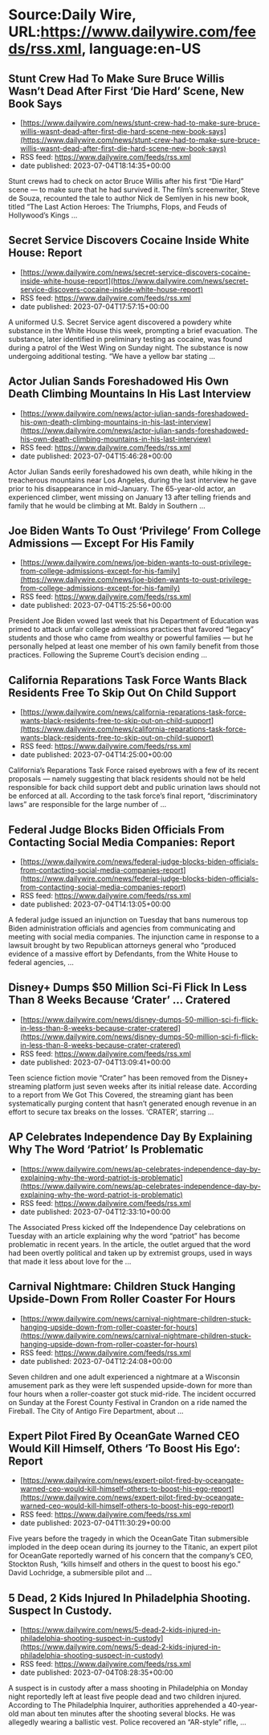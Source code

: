 # Source:Daily Wire, URL:https://www.dailywire.com/feeds/rss.xml, language:en-US

## Stunt Crew Had To Make Sure Bruce Willis Wasn’t Dead After First ‘Die Hard’ Scene, New Book Says
 - [https://www.dailywire.com/news/stunt-crew-had-to-make-sure-bruce-willis-wasnt-dead-after-first-die-hard-scene-new-book-says](https://www.dailywire.com/news/stunt-crew-had-to-make-sure-bruce-willis-wasnt-dead-after-first-die-hard-scene-new-book-says)
 - RSS feed: https://www.dailywire.com/feeds/rss.xml
 - date published: 2023-07-04T18:14:35+00:00

Stunt crews had to check on actor Bruce Willis after his first &#8220;Die Hard&#8221; scene — to make sure that he had survived it. The film&#8217;s screenwriter, Steve de Souza, recounted the tale to author Nick de Semlyen in his new book, titled &#8220;The Last Action Heroes: The Triumphs, Flops, and Feuds of Hollywood&#8217;s Kings ...

## Secret Service Discovers Cocaine Inside White House: Report
 - [https://www.dailywire.com/news/secret-service-discovers-cocaine-inside-white-house-report](https://www.dailywire.com/news/secret-service-discovers-cocaine-inside-white-house-report)
 - RSS feed: https://www.dailywire.com/feeds/rss.xml
 - date published: 2023-07-04T17:57:15+00:00

A uniformed U.S. Secret Service agent discovered a powdery white substance in the White House this week, prompting a brief evacuation. The substance, later identified in preliminary testing as cocaine, was found during a patrol of the West Wing on Sunday night. The substance is now undergoing additional testing. “We have a yellow bar stating ...

## Actor Julian Sands Foreshadowed His Own Death Climbing Mountains In His Last Interview
 - [https://www.dailywire.com/news/actor-julian-sands-foreshadowed-his-own-death-climbing-mountains-in-his-last-interview](https://www.dailywire.com/news/actor-julian-sands-foreshadowed-his-own-death-climbing-mountains-in-his-last-interview)
 - RSS feed: https://www.dailywire.com/feeds/rss.xml
 - date published: 2023-07-04T15:46:28+00:00

Actor Julian Sands eerily foreshadowed his own death, while hiking in the treacherous mountains near Los Angeles, during the last interview he gave prior to his disappearance in mid-January. The 65-year-old actor, an experienced climber, went missing on January 13 after telling friends and family that he would be climbing at Mt. Baldy in Southern ...

## Joe Biden Wants To Oust ‘Privilege’ From College Admissions — Except For His Family
 - [https://www.dailywire.com/news/joe-biden-wants-to-oust-privilege-from-college-admissions-except-for-his-family](https://www.dailywire.com/news/joe-biden-wants-to-oust-privilege-from-college-admissions-except-for-his-family)
 - RSS feed: https://www.dailywire.com/feeds/rss.xml
 - date published: 2023-07-04T15:25:56+00:00

President Joe Biden vowed last week that his Department of Education was primed to attack unfair college admissions practices that favored &#8220;legacy&#8221; students and those who came from wealthy or powerful families — but he personally helped at least one member of his own family benefit from those practices. Following the Supreme Court&#8217;s decision ending ...

## California Reparations Task Force Wants Black Residents Free To Skip Out On Child Support
 - [https://www.dailywire.com/news/california-reparations-task-force-wants-black-residents-free-to-skip-out-on-child-support](https://www.dailywire.com/news/california-reparations-task-force-wants-black-residents-free-to-skip-out-on-child-support)
 - RSS feed: https://www.dailywire.com/feeds/rss.xml
 - date published: 2023-07-04T14:25:00+00:00

California&#8217;s Reparations Task Force raised eyebrows with a few of its recent proposals — namely suggesting that black residents should not be held responsible for back child support debt and public urination laws should not be enforced at all. According to the task force&#8217;s final report, &#8220;discriminatory laws&#8221; are responsible for the large number of ...

## Federal Judge Blocks Biden Officials From Contacting Social Media Companies: Report
 - [https://www.dailywire.com/news/federal-judge-blocks-biden-officials-from-contacting-social-media-companies-report](https://www.dailywire.com/news/federal-judge-blocks-biden-officials-from-contacting-social-media-companies-report)
 - RSS feed: https://www.dailywire.com/feeds/rss.xml
 - date published: 2023-07-04T14:13:05+00:00

A federal judge issued an injunction on Tuesday that bans numerous top Biden administration officials and agencies from communicating and meeting with social media companies. The injunction came in response to a lawsuit brought by two Republican attorneys general who &#8220;produced evidence of a massive effort by Defendants, from the White House to federal agencies, ...

## Disney+ Dumps $50 Million Sci-Fi Flick In Less Than 8 Weeks Because ‘Crater’ … Cratered
 - [https://www.dailywire.com/news/disney-dumps-50-million-sci-fi-flick-in-less-than-8-weeks-because-crater-cratered](https://www.dailywire.com/news/disney-dumps-50-million-sci-fi-flick-in-less-than-8-weeks-because-crater-cratered)
 - RSS feed: https://www.dailywire.com/feeds/rss.xml
 - date published: 2023-07-04T13:09:41+00:00

Teen science fiction movie &#8220;Crater&#8221; has been removed from the Disney+ streaming platform just seven weeks after its initial release date. According to a report from We Got This Covered, the streaming giant has been systematically purging content that hasn&#8217;t generated enough revenue in an effort to secure tax breaks on the losses. ‘CRATER’, starring ...

## AP Celebrates Independence Day By Explaining Why The Word ‘Patriot’ Is Problematic
 - [https://www.dailywire.com/news/ap-celebrates-independence-day-by-explaining-why-the-word-patriot-is-problematic](https://www.dailywire.com/news/ap-celebrates-independence-day-by-explaining-why-the-word-patriot-is-problematic)
 - RSS feed: https://www.dailywire.com/feeds/rss.xml
 - date published: 2023-07-04T12:33:10+00:00

The Associated Press kicked off the Independence Day celebrations on Tuesday with an article explaining why the word &#8220;patriot&#8221; has become problematic in recent years. In the article, the outlet argued that the word had been overtly political and taken up by extremist groups, used in ways that made it less about love for the ...

## Carnival Nightmare: Children Stuck Hanging Upside-Down From Roller Coaster For Hours
 - [https://www.dailywire.com/news/carnival-nightmare-children-stuck-hanging-upside-down-from-roller-coaster-for-hours](https://www.dailywire.com/news/carnival-nightmare-children-stuck-hanging-upside-down-from-roller-coaster-for-hours)
 - RSS feed: https://www.dailywire.com/feeds/rss.xml
 - date published: 2023-07-04T12:24:08+00:00

Seven children and one adult experienced a nightmare at a Wisconsin amusement park as they were left suspended upside-down for more than four hours when a roller-coaster got stuck mid-ride. The incident occurred on Sunday at the Forest County Festival in Crandon on a ride named the Fireball. The City of Antigo Fire Department, about ...

## Expert Pilot Fired By OceanGate Warned CEO Would Kill Himself, Others ‘To Boost His Ego‘: Report
 - [https://www.dailywire.com/news/expert-pilot-fired-by-oceangate-warned-ceo-would-kill-himself-others-to-boost-his-ego-report](https://www.dailywire.com/news/expert-pilot-fired-by-oceangate-warned-ceo-would-kill-himself-others-to-boost-his-ego-report)
 - RSS feed: https://www.dailywire.com/feeds/rss.xml
 - date published: 2023-07-04T11:30:29+00:00

Five years before the tragedy in which the OceanGate Titan submersible imploded in the deep ocean during its journey to the Titanic, an expert pilot for OceanGate reportedly warned of his concern that the company’s CEO, Stockton Rush, “kills himself and others in the quest to boost his ego.” David Lochridge, a submersible pilot and ...

## 5 Dead, 2 Kids Injured In Philadelphia Shooting. Suspect In Custody.
 - [https://www.dailywire.com/news/5-dead-2-kids-injured-in-philadelphia-shooting-suspect-in-custody](https://www.dailywire.com/news/5-dead-2-kids-injured-in-philadelphia-shooting-suspect-in-custody)
 - RSS feed: https://www.dailywire.com/feeds/rss.xml
 - date published: 2023-07-04T08:28:35+00:00

A suspect is in custody after a mass shooting in Philadelphia on Monday night reportedly left at least five people dead and two children injured. According to The Philadelphia Inquirer, authorities apprehended a 40-year-old man about ten minutes after the shooting several blocks. He was allegedly wearing a ballistic vest. Police recovered an &#8220;AR-style&#8221; rifle, ...


